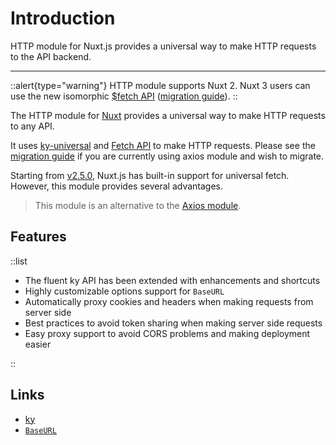 # Introduction

HTTP module for Nuxt.js provides a universal way to make HTTP requests to the API backend.

---

::alert{type="warning"}
HTTP module supports Nuxt 2. Nuxt 3 users can use the new isomorphic [$fetch API](https://nuxt.com/docs/getting-started/data-fetching#isomorphic-fetch-and-fetch) ([migration guide](https://nuxt.com/docs/migration/component-options#isomorphic-fetch)).
::

The HTTP module for [Nuxt](https://nuxtjs.org) provides a universal way to make HTTP requests to any API.

It uses [ky-universal](https://github.com/sindresorhus/ky-universal) and [Fetch API](https://developer.mozilla.org/en-US/docs/Web/API/Fetch_API) to make HTTP requests. Please see the [migration guide](/migration-guides/migration) if you are currently using axios module and wish to migrate.

Starting from [v2.5.0](https://github.com/nuxt/nuxt.js/releases/tag/v2.5.0), Nuxt.js has built-in support for universal fetch. However, this module provides several advantages.

> This module is an alternative to the [Axios module](https://axios.nuxtjs.org).

## Features

::list

- The fluent ky API has been extended with enhancements and shortcuts
- Highly customizable options support for `BaseURL`
- Automatically proxy cookies and headers when making requests from server side
- Best practices to avoid token sharing when making server side requests
- Easy proxy support to avoid CORS problems and making deployment easier

::

## Links

* [ky](https://github.com/sindresorhus/ky)
* [`BaseURL`](/options#baseurl)
